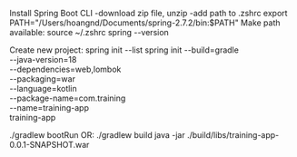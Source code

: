 Install Spring Boot CLI
-download zip file, unzip
-add path to .zshrc
export PATH="/Users/hoangnd/Documents/spring-2.7.2/bin:$PATH"
Make path available:
source ~/.zshrc
spring --version

Create new project:
spring init --list
spring init --build=gradle \
--java-version=18 \
--dependencies=web,lombok \
--packaging=war \
--language=kotlin \
--package-name=com.training \
--name=training-app \
training-app

./gradlew bootRun
OR:
./gradlew build
java -jar ./build/libs/training-app-0.0.1-SNAPSHOT.war

